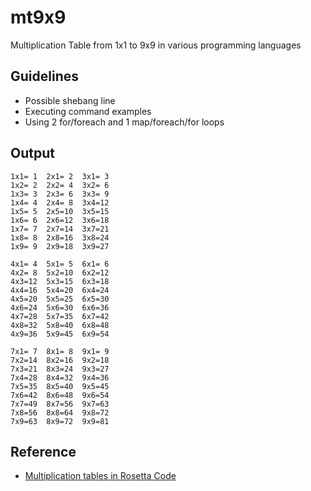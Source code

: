mt9x9
=====
Multiplication Table from 1x1 to 9x9 in various programming languages

Guidelines
----------
* Possible shebang line
* Executing command examples
* Using 2 for/foreach and 1 map/foreach/for loops

Output
------
	1x1= 1	2x1= 2	3x1= 3	
	1x2= 2	2x2= 4	3x2= 6	
	1x3= 3	2x3= 6	3x3= 9	
	1x4= 4	2x4= 8	3x4=12	
	1x5= 5	2x5=10	3x5=15	
	1x6= 6	2x6=12	3x6=18	
	1x7= 7	2x7=14	3x7=21	
	1x8= 8	2x8=16	3x8=24	
	1x9= 9	2x9=18	3x9=27	
	
	4x1= 4	5x1= 5	6x1= 6	
	4x2= 8	5x2=10	6x2=12	
	4x3=12	5x3=15	6x3=18	
	4x4=16	5x4=20	6x4=24	
	4x5=20	5x5=25	6x5=30	
	4x6=24	5x6=30	6x6=36	
	4x7=28	5x7=35	6x7=42	
	4x8=32	5x8=40	6x8=48	
	4x9=36	5x9=45	6x9=54	
	
	7x1= 7	8x1= 8	9x1= 9	
	7x2=14	8x2=16	9x2=18	
	7x3=21	8x3=24	9x3=27	
	7x4=28	8x4=32	9x4=36	
	7x5=35	8x5=40	9x5=45	
	7x6=42	8x6=48	9x6=54	
	7x7=49	8x7=56	9x7=63	
	7x8=56	8x8=64	9x8=72	
	7x9=63	8x9=72	9x9=81	

Reference
---------
* [Multiplication tables in Rosetta Code](https://www.rosettacode.org/wiki/Multiplication_tables)
